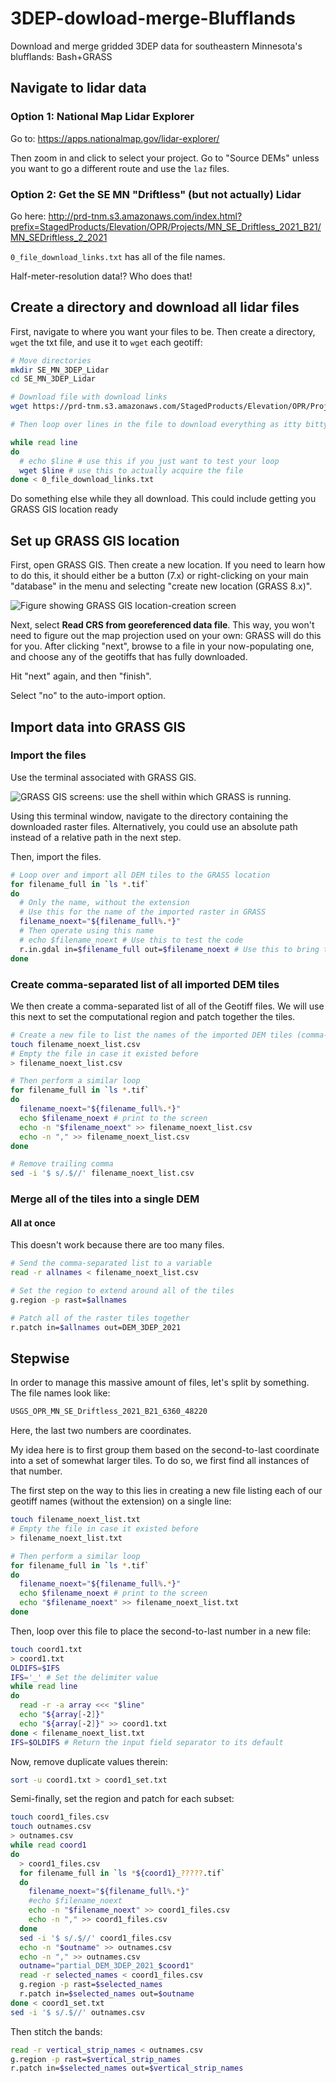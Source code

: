 # 3DEP-dowload-merge-Blufflands
Download and merge gridded 3DEP data for southeastern Minnesota's blufflands: Bash+GRASS

## Navigate to lidar data

### Option 1: National Map Lidar Explorer

Go to:
https://apps.nationalmap.gov/lidar-explorer/

Then zoom in and click to select your project. Go to "Source DEMs" unless you want to go a different route and use the `laz` files.

### Option 2: Get the SE MN "Driftless" (but not actually) Lidar

Go here:
http://prd-tnm.s3.amazonaws.com/index.html?prefix=StagedProducts/Elevation/OPR/Projects/MN_SE_Driftless_2021_B21/MN_SEDriftless_2_2021

`0_file_download_links.txt` has all of the file names.

Half-meter-resolution data!? Who does that!


## Create a directory and download all lidar files

First, navigate to where you want your files to be. Then create a directory, `wget` the txt file, and use it to `wget` each geotiff:

```bash
# Move directories
mkdir SE_MN_3DEP_Lidar
cd SE_MN_3DEP_Lidar

# Download file with download links
wget https://prd-tnm.s3.amazonaws.com/StagedProducts/Elevation/OPR/Projects/MN_SE_Driftless_2021_B21/MN_SEDriftless_2_2021/0_file_download_links.txt

# Then loop over lines in the file to download everything as itty bitty tiles

while read line
do
  # echo $line # use this if you just want to test your loop
  wget $line # use this to actually acquire the file
done < 0_file_download_links.txt
```

Do something else while they all download. This could include getting you GRASS GIS location ready


## Set up GRASS GIS location

First, open GRASS GIS. Then create a new location. If you need to learn how to do this, it should either be a button (7.x) or right-clicking on your main "database" in the menu and selecting "create new location (GRASS 8.x)".

![Figure showing GRASS GIS location-creation screen](https://github.com/MNiMORPH/3DEP-dowload-merge-Blufflands/blob/main/figures/NewLocation__GRASS_GIS__SE_MN_3DEP_Lidar.png)

Next, select **Read CRS from georeferenced data file**. This way, you won't need to figure out the map projection used on your own: GRASS will do this for you. After clicking "next", browse to a file in your now-populating one, and choose any of the geotiffs that has fully downloaded.

Hit "next" again, and then "finish".

Select "no" to the auto-import option.


## Import data into GRASS GIS

### Import the files

Use the terminal associated with GRASS GIS.

![GRASS GIS screens: use the shell within which GRASS is running.](https://github.com/MNiMORPH/3DEP-dowload-merge-Blufflands/blob/main/figures/UseTerminal.png)

Using this terminal window, navigate to the directory containing the downloaded raster files. Alternatively, you could use an absolute path instead of a relative path in the next step.

Then, import the files.

```bash
# Loop over and import all DEM tiles to the GRASS location
for filename_full in `ls *.tif`
do
  # Only the name, without the extension
  # Use this for the name of the imported raster in GRASS
  filename_noext="${filename_full%.*}"
  # Then operate using this name
  # echo $filename_noext # Use this to test the code
  r.in.gdal in=$filename_full out=$filename_noext # Use this to bring the file into GRASS
done
```

### Create comma-separated list of all imported DEM tiles

We then create a comma-separated list of all of the Geotiff files. We will use this next to set the computational region and patch together the tiles.

```bash
# Create a new file to list the names of the imported DEM tiles (comma-separated)
touch filename_noext_list.csv
# Empty the file in case it existed before
> filename_noext_list.csv

# Then perform a similar loop
for filename_full in `ls *.tif`
do
  filename_noext="${filename_full%.*}"
  echo $filename_noext # print to the screen
  echo -n "$filename_noext" >> filename_noext_list.csv
  echo -n "," >> filename_noext_list.csv
done

# Remove trailing comma
sed -i '$ s/.$//' filename_noext_list.csv
```

### Merge all of the tiles into a single DEM

#### All at once

This doesn't work because there are too many files.

```bash
# Send the comma-separated list to a variable
read -r allnames < filename_noext_list.csv

# Set the region to extend around all of the tiles
g.region -p rast=$allnames

# Patch all of the raster tiles together
r.patch in=$allnames out=DEM_3DEP_2021
```

## Stepwise

In order to manage this massive amount of files, let's split by something. The file names look like:
```bash
USGS_OPR_MN_SE_Driftless_2021_B21_6360_48220
```
Here, the last two numbers are coordinates.

My idea here is to first group them based on the second-to-last coordinate into a set of somewhat larger tiles. To do so, we first find all instances of that number.

The first step on the way to this lies in creating a new file listing each of our geotiff names (without the extension) on a single line:
```bash
touch filename_noext_list.txt
# Empty the file in case it existed before
> filename_noext_list.txt

# Then perform a similar loop
for filename_full in `ls *.tif`
do
  filename_noext="${filename_full%.*}"
  echo $filename_noext # print to the screen
  echo "$filename_noext" >> filename_noext_list.txt
done
```

Then, loop over this file to place the second-to-last number in a new file:
```bash
touch coord1.txt
> coord1.txt
OLDIFS=$IFS
IFS='_' # Set the delimiter value
while read line
do
  read -r -a array <<< "$line"
  echo "${array[-2]}"
  echo "${array[-2]}" >> coord1.txt
done < filename_noext_list.txt
IFS=$OLDIFS # Return the input field separator to its default
```

Now, remove duplicate values therein:
```bash
sort -u coord1.txt > coord1_set.txt
```

Semi-finally, set the region and patch for each subset:
```bash
touch coord1_files.csv
touch outnames.csv
> outnames.csv
while read coord1
do
  > coord1_files.csv
  for filename_full in `ls *${coord1}_?????.tif`
  do
    filename_noext="${filename_full%.*}"
    #echo $filename_noext
    echo -n "$filename_noext" >> coord1_files.csv
    echo -n "," >> coord1_files.csv
  done
  sed -i '$ s/.$//' coord1_files.csv
  echo -n "$outname" >> outnames.csv
  echo -n "," >> outnames.csv
  outname="partial_DEM_3DEP_2021_$coord1"
  read -r selected_names < coord1_files.csv
  g.region -p rast=$selected_names
  r.patch in=$selected_names out=$outname
done < coord1_set.txt
sed -i '$ s/.$//' outnames.csv
```

Then stitch the bands:
```bash
read -r vertical_strip_names < outnames.csv
g.region -p rast=$vertical_strip_names
r.patch in=$selected_names out=$vertical_strip_names
```
